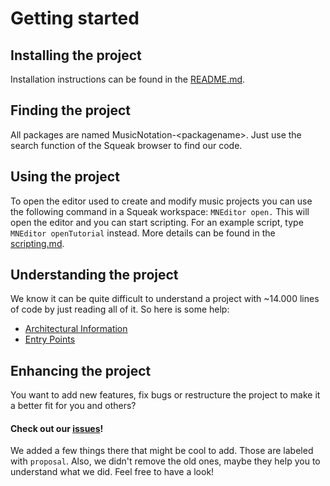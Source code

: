 # Getting started

## Installing the project
Installation instructions can be found in the [README.md](../README.md).

## Finding the project
All packages are named MusicNotation-\<packagename\>. Just use the search function of the Squeak browser to find our code.

## Using the project
To open the editor used to create and modify music projects you can use the following command in a Squeak workspace: `MNEditor open.`
This will open the editor and you can start scripting. For an example script, type `MNEditor openTutorial` instead. More details can be found in the [scripting.md](./scripting.md).

## Understanding the project
We know it can be quite difficult to understand a project with ~14.000 lines of code by just reading all of it. So here is some help:
- [Architectural Information](./architectural-information.md)
- [Entry Points](./entry-points.md)

## Enhancing the project
You want to add new features, fix bugs or restructure the project to make it a better fit for you and others? 
#### Check out our [issues](https://github.com/hpi-swa-teaching/MusicNotation/issues)! 
We added a few things there that might be cool to add. Those are labeled with `proposal`. Also, we didn't remove the old ones, maybe they help you to understand what we did.
Feel free to have a look!
